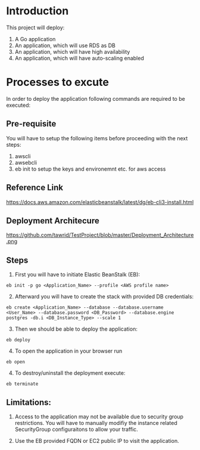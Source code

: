 # Introduction

This project will deploy:
1. A Go application 
2. An application, which will use RDS as DB
3. An application, which will have high availability
4. An application, which will have auto-scaling enabled

# Processes to excute

In order to deploy the application following commands are required to be executed:


## Pre-requisite

You will have to setup the following items before proceeding with the next steps:
1. awscli 
2. awsebcli 
3. eb init to setup the keys and environemnt etc. for aws access

## Reference Link 
https://docs.aws.amazon.com/elasticbeanstalk/latest/dg/eb-cli3-install.html

## Deployment Architecure 
https://github.com/tawrid/TestProject/blob/master/Deployment_Architecture.png

## Steps

1. First you will have to initiate Elastic BeanStalk (EB):

```eb init -p go <Application_Name> --profile <AWS profile name>```

2. Afterward you will have to create the stack with provided DB credentials:

```eb create <Application_Name> --database --database.username <User_Name> --database.password <DB_Password> --database.engine postgres -db.i <DB_Instance_Type> --scale 1```

3. Then we should be able to deploy the application:

```eb deploy```

4. To open the application in your browser run 

```eb open```

4. To destroy/uninstall the deployment execute:

```eb terminate```

## Limitations:
1. Access to the application may not be available due to security group restrictions. You will have to manually modifiy the instance related SecurityGroup configuraitons to allow your traffic.

2. Use the EB provided FQDN or EC2 public IP to visit the application.
